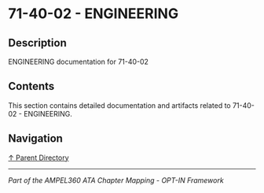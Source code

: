 # 71-40-02 - ENGINEERING

## Description

ENGINEERING documentation for 71-40-02

## Contents

This section contains detailed documentation and artifacts related to 71-40-02 - ENGINEERING.

## Navigation

[↑ Parent Directory](../README.md)

---

*Part of the AMPEL360 ATA Chapter Mapping - OPT-IN Framework*
